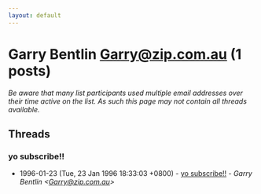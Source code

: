 ```yaml
---
layout: default
---
```


# Garry Bentlin <Garry@zip.com.au> (1 posts)

_Be aware that many list participants used multiple email addresses over their time active on the list. As such this page may not contain all threads available._

## Threads

### yo subscribe!!
+ 1996-01-23 (Tue, 23 Jan 1996 18:33:03 +0800) - [yo subscribe!!](/archive/1996/01/3cce9ca812763e117ecd8ac3393b1b093f35e5c4161108cdea3e0dbec29ff5b9) - _Garry Bentlin \<Garry@zip.com.au\>_

